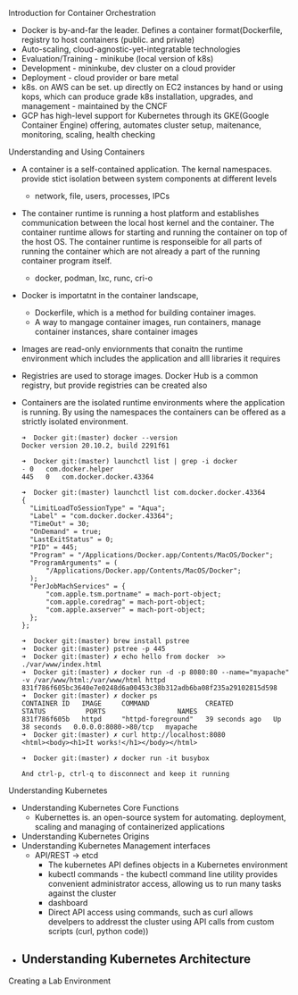 Introduction for Container Orchestration

- Docker is by-and-far the leader. Defines a container format(Dockerfile, registry to host containers (public. and private)
- Auto-scaling, cloud-agnostic-yet-integratable technologies
- Evaluation/Training - minikube (local version of k8s)
- Development - mininkube, dev cluster on a cloud provider
- Deployment - cloud provider or bare metal
- k8s. on AWS can be set. up directly on EC2 instances by hand or using kops, which can produce grade k8s installation, upgrades, and management - maintained by the CNCF
- GCP has high-level support for Kubernetes through its GKE(Google Container Engine) offering, automates cluster setup, maitenance, monitoring, scaling, health checking

Understanding and Using Containers

- A container is a self-contained application. The kernal namespaces. provide stict isolation between system components at different levels
  
  - network, file, users, processes, IPCs
  
- The container runtime is running a host platform and establishes communication between the local host kernel and the container. The container runtime allows for starting and running the container on top of the host OS. The container runtime is responseible for all parts of running the container which are not already a part of the running container program itself.
  
  - docker, podman, lxc, runc, cri-o
  
- Docker is importatnt in the container landscape,
  - Dockerfile, which is a method for building container images.
  - A way to mangage container images, run containers, manage container instances, share container images
  
- Images are read-only enviornments that conaitn the runtime environment which includes the application and alll libraries it requires

- Registries are used to storage images. Docker Hub is a common registry, but provide registries can be created also

- Containers are the isolated runtime environments where the application is running. By using the namespaces the containers can be offered as a strictly isolated environment.

  ```
  ➜  Docker git:(master) docker --version
  Docker version 20.10.2, build 2291f61
  
  ➜  Docker git:(master) launchctl list | grep -i docker
  -	0	com.docker.helper
  445	0	com.docker.docker.43364
  
  ➜  Docker git:(master) launchctl list com.docker.docker.43364
  {
  	"LimitLoadToSessionType" = "Aqua";
  	"Label" = "com.docker.docker.43364";
  	"TimeOut" = 30;
  	"OnDemand" = true;
  	"LastExitStatus" = 0;
  	"PID" = 445;
  	"Program" = "/Applications/Docker.app/Contents/MacOS/Docker";
  	"ProgramArguments" = (
  		"/Applications/Docker.app/Contents/MacOS/Docker";
  	);
  	"PerJobMachServices" = {
  		"com.apple.tsm.portname" = mach-port-object;
  		"com.apple.coredrag" = mach-port-object;
  		"com.apple.axserver" = mach-port-object;
  	};
  };
  
  ➜  Docker git:(master) brew install pstree
  ➜  Docker git:(master) pstree -p 445
  ➜  Docker git:(master) ✗ echo hello from docker  >> ./var/www/index.html
  ➜  Docker git:(master) ✗ docker run -d -p 8080:80 --name="myapache" -v /var/www/html:/var/www/html httpd
  831f786f605bc3640e7e0248d6a00453c38b312adb6ba08f235a29102815d598
  ➜  Docker git:(master) ✗ docker ps
  CONTAINER ID   IMAGE     COMMAND              CREATED          STATUS          PORTS                  NAMES
  831f786f605b   httpd     "httpd-foreground"   39 seconds ago   Up 38 seconds   0.0.0.0:8080->80/tcp   myapache
  ➜  Docker git:(master) ✗ curl http://localhost:8080
  <html><body><h1>It works!</h1></body></html>
  
  ➜  Docker git:(master) ✗ docker run -it busybox
  
  And ctrl-p, ctrl-q to disconnect and keep it running

  ```


Understanding Kubernetes

- Understanding Kubernetes Core Functions
  - Kubernettes is. an open-source system for automating. deployment, scaling and managing of containerized applications
- Understanding Kubernetes Origins
- Understanding Kubernetes Management interfaces
  - API/REST -> etcd
    - The kubernetes API defines objects in a Kubernetes environment
    - kubectl commands - the kubectl command line utility provides convenient administrator access, allowing us to run many tasks against the cluster
    - dashboard
    - Direct API access using commands, such as curl allows develpers to addresst the cluster using API calls from custom scripts (curl, python code))
- Understanding Kubernetes Architecture
  - 

Creating a Lab Environment








